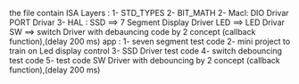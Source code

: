 the file contain 
ISA Layers :
1- STD_TYPES
2- BIT_MATH
2- Macl:
DIO Drivar
PORT Drivar
3- HAL :
SSD ==> 7 Segment Display Driver
LED ==> LED Drivar
SW  ==> switch Driver with debauncing code by 2 concept (callback function),(delay 200 ms)
app :
1- seven segment test code
2- mini project to train on Led display control
3- SSD Driver test code
4- switch debouncing test code
5- test code SW Driver with debouncing by 2 concept (callback function),(delay 200 ms)
